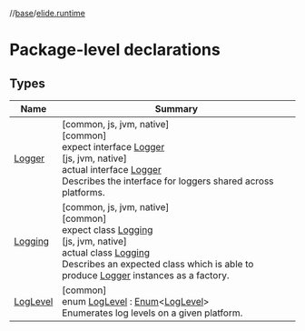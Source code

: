 //[base](../../index.md)/[elide.runtime](index.md)

# Package-level declarations

## Types

| Name | Summary |
|---|---|
| [Logger](-logger/index.md) | [common, js, jvm, native]<br>[common]<br>expect interface [Logger](-logger/index.md)<br>[js, jvm, native]<br>actual interface [Logger](-logger/index.md)<br>Describes the interface for loggers shared across platforms. |
| [Logging](-logging/index.md) | [common, js, jvm, native]<br>[common]<br>expect class [Logging](-logging/index.md)<br>[js, jvm, native]<br>actual class [Logging](-logging/index.md)<br>Describes an expected class which is able to produce [Logger](-logger/index.md) instances as a factory. |
| [LogLevel](-log-level/index.md) | [common]<br>enum [LogLevel](-log-level/index.md) : [Enum](https://kotlinlang.org/api/latest/jvm/stdlib/kotlin/-enum/index.html)&lt;[LogLevel](-log-level/index.md)&gt; <br>Enumerates log levels on a given platform. |
